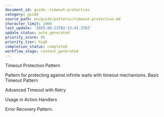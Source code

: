```yaml
---
document_id: guide--timeout-protection
category: guide
source_path: en/guide/patterns/timeout-protection.md
character_limit: 1000
last_update: '2025-08-21T02:13:42.376Z'
update_status: auto_generated
priority_score: 95
priority_tier: high
completion_status: completed
workflow_stage: content_generated
---
```

Timeout Protection Pattern

Pattern for protecting against infinite waits with timeout mechanisms. Basic Timeout Pattern

Advanced Timeout with Retry

Usage in Action Handlers

Error Recovery Pattern.
